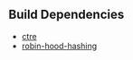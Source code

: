 ## Build Dependencies
* [ctre](https://github.com/hanickadot/compile-time-regular-expressions)
* [robin-hood-hashing](https://github.com/martinus/robin-hood-hashing)

